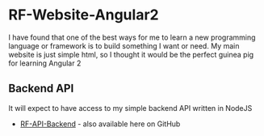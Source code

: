 # RF-Website-Angular2
I have found that one of the best ways for me to learn a new programming language or framework is to build something I want or need. 
My main website is just simple html, so I thought it would be the perfect guinea pig for learning Angular 2

## Backend API
It will expect to have access to my simple backend API written in NodeJS
* [RF-API-Backend](https://github.com/RandomFeatures/RF-API-Backend) - also available here on GitHub
